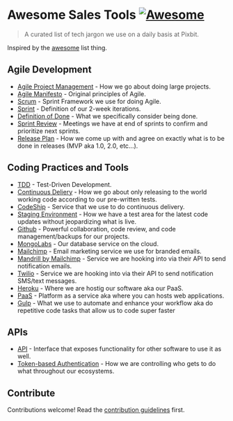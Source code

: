 # Awesome Sales Tools [![Awesome](https://cdn.rawgit.com/sindresorhus/awesome/d7305f38d29fed78fa85652e3a63e154dd8e8829/media/badge.svg)](https://github.com/sindresorhus/awesome)

> A curated list of tech jargon we use on a daily basis at Pixbit.

Inspired by the [awesome](https://github.com/sindresorhus/awesome) list thing.


## Agile Development

- [Agile Project Management](http://www.solutionsiq.com/agile-glossary/agile-project-management) - How we go about doing large projects.
- [Agile Manifesto](http://www.agilemanifesto.org/principles.html) - Original principles of Agile.
- [Scrum](http://www.solutionsiq.com/agile-glossary/scrum) - Sprint Framework we use for doing Agile.
- [Sprint](http://www.solutionsiq.com/agile-glossary/sprint) - Definition of our 2-week iterations.
- [Definition of Done](http://www.solutionsiq.com/agile-glossary/definition-of-done) - What we specifically consider being done.
- [Sprint Review](http://www.solutionsiq.com/agile-glossary/sprint-review) - Meetings we have at end of sprints to confirm and prioritize next sprints.
- [Release Plan](http://www.solutionsiq.com/agile-glossary/release-plan) - How we come up with and agree on exactly what is to be done in releases (MVP aka 1.0, 2.0, etc...).

## Coding Practices and Tools

- [TDD](http://www.solutionsiq.com/agile-glossary/test-driven-development-tdd) - Test-Driven Development.
- [Continuous Deliery](http://www.stelligent.com/glossary) - How we go about only releasing to the world working code according to our pre-written tests.
- [CodeShip](https://codeship.com) - Service that we use to do continuous delivery.
- [Staging Environment](https://en.wikipedia.org/wiki/Staging_site) - How we have a test area for the latest code updates without jeopardizing what is live.
- [Github](https://github.com) - Powerful collaboration, code review, and code management/backups for our projects.
- [MongoLabs](https://mongolab.com) - Our database service on the cloud.
- [Mailchimp](https://en.wikipedia.org/wiki/MailChimp) - Email marketing service we use for branded emails.
- [Mandrill by Mailchimp](https://www.mandrill.com) - Service we are hooking into via their API to send notification emails.
- [Twilio](https://www.twilio.com) - Service we are hooking into via their API to send notification SMS/text messages.
- [Heroku](https://en.wikipedia.org/wiki/Heroku) - Where we are hostig our software aka our PaaS.
- [PaaS](https://en.wikipedia.org/wiki/Platform_as_a_service) - Platform as a service aka where you can hosts web applications.
- [Gulp](http://gulpjs.com/) - What we use to automate and enhance your workflow aka do repetitive code tasks that allow us to code super faster

## APIs

- [API](http://apiglossary.com/#API) - Interface that exposes functionality for other software to use it as well.
- [Token-based Authentication](http://apiglossary.com/#Authentication) - How we are controlling who gets to do what throughout our ecosystems.


## Contribute

Contributions welcome! Read the [contribution guidelines](contributing.md) first.
